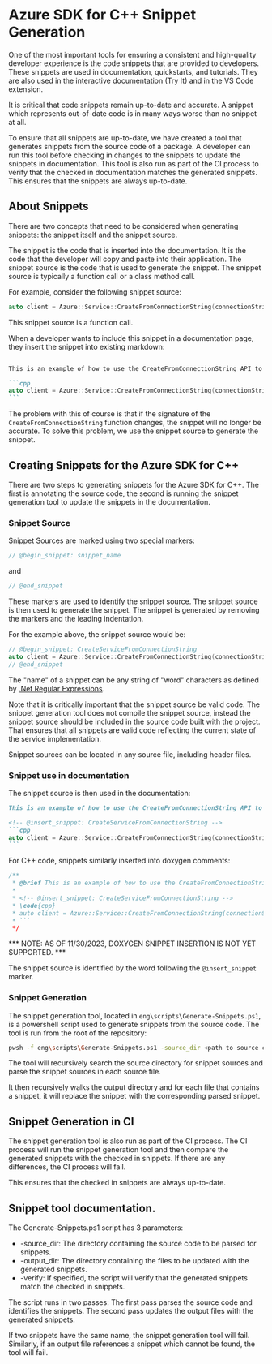 # Azure SDK for C++ Snippet Generation

One of the most important tools for ensuring a consistent and high-quality developer experience is the code snippets that are provided to developers. These snippets are used in documentation, quickstarts, and tutorials. They are also used in the interactive documentation (Try It) and in the VS Code extension.

It is critical that code snippets remain up-to-date and accurate. A snippet which represents out-of-date code is in many ways worse than no snippet at all.

To ensure that all snippets are up-to-date, we have created a tool that generates snippets from the source code of a package. A developer can run this tool before checking in changes to the snippets to update the snippets in documentation. 
This tool is also run as part of the CI process to verify that the checked in documentation matches the generated snippets. This ensures that the snippets are always up-to-date.

## About Snippets

There are two concepts that need to be considered when generating snippets: the snippet itself and the snippet source.

The snippet is the code that is inserted into the documentation. It is the code that the developer will copy and paste into their application. The snippet source is the code that is used to generate the snippet. The snippet source is typically a function call or a class method call.

For example, consider the following snippet source:

```cpp
auto client = Azure::Service::CreateFromConnectionString(connectionString);
```

This snippet source is a function call.

When a developer wants to include this snippet in a documentation page, they insert the snippet into existing markdown:

~~~markdown

This is an example of how to use the CreateFromConnectionString API to create a client:

```cpp
auto client = Azure::Service::CreateFromConnectionString(connectionString);
```
~~~

The problem with this of course is that if the signature of the `CreateFromConnectionString` function changes, the snippet will no 
longer be accurate. To solve this problem, we use the snippet source to generate the snippet.

## Creating Snippets for the Azure SDK for C++

There are two steps to generating snippets for the Azure SDK for C++. The first is annotating the source code, 
the second is running the snippet generation tool to update the snippets in the documentation.

### Snippet Source

Snippet Sources are marked using two special markers:

```cpp
// @begin_snippet: snippet_name
```

and

```cpp
// @end_snippet
```

These markers are used to identify the snippet source. The snippet source is then used to generate the snippet. The snippet is generated by removing the markers and the leading indentation.

For the example above, the snippet source would be:

```cpp
// @begin_snippet: CreateServiceFromConnectionString
auto client = Azure::Service::CreateFromConnectionString(connectionString);
// @end_snippet
```

The "name" of a snippet can be any string of "word" characters as defined by [.Net Regular 
Expressions](https://learn.microsoft.com/en-us/dotnet/standard/base-types/character-classes-in-regular-expressions#WordCharacter).

Note that it is critically important that the snippet source be valid code. 
The snippet generation tool does not compile the snippet source, instead the snippet source should be included in the source code built with the project.
That ensures that all snippets are valid code reflecting the current state of the service implementation.

Snippet sources can be located in any source file, including header files.

### Snippet use in documentation

The snippet source is then used in the documentation:

~~~markdown
This is an example of how to use the CreateFromConnectionString API to create a client:

<!-- @insert_snippet: CreateServiceFromConnectionString -->
```cpp
auto client = Azure::Service::CreateFromConnectionString(connectionString);
```
~~~

For C++ code, snippets similarly inserted into doxygen comments:

```cpp
/**
 * @brief This is an example of how to use the CreateFromConnectionString API to create a client:
 *
 * <!-- @insert_snippet: CreateServiceFromConnectionString -->
 * \code{cpp}
 * auto client = Azure::Service::CreateFromConnectionString(connectionString);
 * ```
 */
```

*** NOTE: AS OF 11/30/2023, DOXYGEN SNIPPET INSERTION IS NOT YET SUPPORTED. ***


The snippet source is identified by the word following the `@insert_snippet` marker.

### Snippet Generation

The snippet generation tool, located in `eng\scripts\Generate-Snippets.ps1`, is a powershell script used to generate snippets from the source code. The tool is run from the root of the repository:

```bash
pwsh -f eng\scripts\Generate-Snippets.ps1 -source_dir <path to source code containing snippets> -output_dir <path to directory containing output files>

```

The tool will recursively search the source directory for snippet sources and parse the snippet sources in each 
source file.

It then recursively walks the output directory and for each file that contains a snippet, it will replace the
snippet with the corresponding parsed snippet.


## Snippet Generation in CI

The snippet generation tool is also run as part of the CI process. The CI process will run the snippet generation tool
and then compare the generated snippets with the checked in snippets. If there are any differences, the CI process will
fail.

This ensures that the checked in snippets are always up-to-date.

## Snippet tool documentation.

The Generate-Snippets.ps1 script has 3 parameters:

* -source_dir: The directory containing the source code to be parsed for snippets.
* -output_dir: The directory containing the files to be updated with the generated snippets.
* -verify: If specified, the script will verify that the generated snippets match the checked in snippets.

The script runs in two passes: The first pass parses the source code and identifies the snippets. The second pass
updates the output files with the generated snippets.

If two snippets have the same name, the snippet generation tool will fail. Similarly, if an output file 
references a snippet which cannot be found, the tool will fail.
